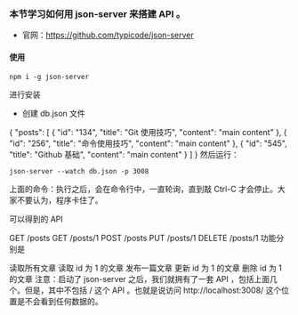 ### 本节学习如何用 json-server 来搭建 API 。

* 官网：https://github.com/typicode/json-server

#### 使用
```
npm i -g json-server
```
进行安装
* 创建 db.json 文件

{
  "posts": [
    {
      "id": "134",
      "title": "Git 使用技巧",
      "content": "main content"
    },
    {
      "id": "256",
      "title": "命令使用技巧",
      "content": "main content"
    },
    {
      "id": "545",
      "title": "Github 基础",
      "content": "main content"
    }
  ]
}
然后运行：
```
json-server --watch db.json -p 3008
```
上面的命令：执行之后，会在命令行中，一直轮询，直到敲 Ctrl-C 才会停止。大家不要认为，程序卡住了。

可以得到的 API

GET    /posts
GET    /posts/1
POST   /posts
PUT    /posts/1
DELETE /posts/1
功能分别是

读取所有文章
读取 id 为 1 的文章
发布一篇文章
更新 id 为 1 的文章
删除 id 为 1 的文章
注意：启动了 json-server 之后，我们就拥有了一套 API ，包括上面几个。但是，其中不包括 / 这个 API 。也就是说访问 http://localhost:3008/ 这个位置是不会看到任何数据的。
